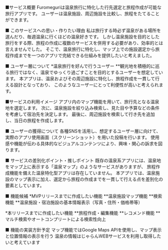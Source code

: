 ■サービス概要
Furomeguriは温泉旅行に特化した行先選定と旅程作成が可能な旅行アプリです。
ユーザーは温泉施設、周辺施設を比較し、旅程をたてることができます。

■ このサービスへの思い・作りたい理由
私は旅行する時必ず温泉がある場所を選んだり、毎週温泉に行くほどの温泉好きです。
しかし温泉施設を目的とした旅行をする際、旅程の作成に複数のサービスを併用する必要があり、効率的とは言えませんでした。
そこで、温泉旅行に特化し、マップ上での施設選定から旅程作成までを一つのアプリで完結できる仕組みを提供したいと考えました。

■ ユーザー層について
*温泉旅行を好んで行うユーザー
**観光地を積極的に巡る旅行ではなく、温泉でゆっくり過ごすことを目的とするユーザーを想定しています。
  本アプリは、温泉およびその周辺施設に特化し、旅程作成を一貫して行える設計となっており、
  このようなユーザーにとって利便性が高いと考えられます。

■サービスの利用イメージ
アプリ内のマップ機能を用いて、旅行先となる温泉地を選定します。
次に、温泉施設を絞り込み検索し、見た目や予算などの条件を考慮して宿泊先を決定します。
最後に、周辺施設を検索して行き先を追加し、当日の旅程を作成します。

■ ユーザーの獲得について
各種SNSを活用し、想定するユーザー層に向けて、実際のアプリ使用画面（スクリーンショット）を用いた投稿を行います。
使用感や機能が伝わる具体的なビジュアルコンテンツにより、興味・関心の訴求を図ります。

■ サービスの差別化ポイント・推しポイント
既存の温泉系アプリには、温泉地をマップ上に表示する「温泉マップ」のようなサービスがありますが、
旅程作成機能を備えた温泉特化型アプリは存在していません。
本アプリでは、温泉施設のマップ表示に加え、選定から旅程の作成までを一貫して行える点を差別化の要素としています。

■ 機能候補
*MVPリリースまでに作成したい機能
**温泉施設マップ機能
**検索機能
**温泉施設・宿泊施設の基本情報表示（写真・住所・価格帯等）

*本リリースまでに作成したい機能
**旅程作成・編集機能
**レコメンド機能
**マルチ検索やオートコンプリートによる検索性向上

■ 機能の実装方針予定
マップ機能ではGoogle Maps APIを使用し、マップ表示と位置情報の表示を行う
温泉の情報はじゃらんWEBサービスを利用し取得したいと考えています
